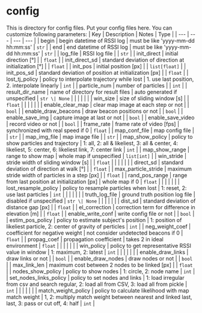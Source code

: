 # config
This is directory for config files.
Put your config files here.
You can customize following parameters:
| Key                    | Description                                           | Notes                                                                                                   | Type          |
| ---                    | ---                                                   | ---                                                                                                     | ---           |
| begin                  | begin datetime of RSSI log                            | must be like 'yyyy-mm-dd hh:mm:ss'                                                                      | `str`         |
| end                    | end datetime of RSSI log                              | must be like 'yyyy-mm-dd hh:mm:ss'                                                                      | `str`         |
| log_file               | RSSI log file                                         |                                                                                                         | `str`         |
| init_direct            | initial direction [°]                                 |                                                                                                         | `float`       |
| init_direct_sd         | standard deviation of direction at initialization [°] |                                                                                                         | `float`       |
| init_pos               | initial position [px]                                 |                                                                                                         | `list[float]` |
| init_pos_sd            | standard deviation of position at initialization [px] |                                                                                                         | `float`       |
| lost_tj_policy         | policy to interpolate trajectory while lost           | 1. use last position, 2. interpolate linearly                                                           | `int`         |
| particle_num           | number of particles                                   |                                                                                                         | `int`         |
| result_dir_name        | name of directory for result files                    | auto generated if unspecified                                                                           | `str \| None` |
|                        |                                                       |                                                                                                         |               |
| win_size               | size of sliding window [s]                            |                                                                                                         | `float`       |
|                        |                                                       |                                                                                                         |               |
| enable_clear_map       | clear map image at each step or not                   |                                                                                                         | `bool`        |
| enable_draw_beacons    | draw beacon positions or not                          |                                                                                                         | `bool`        |
| enable_save_img        | capture image at last or not                          |                                                                                                         | `bool`        |
| enable_save_video      | record video or not                                   |                                                                                                         | `bool`        |
| frame_rate             | frame rate of video [fps]                             | synchronized with real speed if 0                                                                       | `float`       |
| map_conf_file          | map config file                                       |                                                                                                         | `str`         |
| map_img_file           | map image file                                        |                                                                                                         | `str`         |
| map_show_policy        | policy to show particles and trajectory               | 1: all, 2: all & likeliest, 3: all & center, 4: likeliest, 5: center, 6: likeliest link, 7: center link | `int`         |
| map_show_range         | range to show map                                     | whole map if unspecified                                                                                | `list[int]`   |
| win_stride             | stride width of sliding window [s]                    |                                                                                                         | `float`       |
|                        |                                                       |                                                                                                         |               |
| direct_sd              | standard deviation of direction at walk [°]           |                                                                                                         | `float`       |
| max_particle_stride    | maximum stride width of particles in a step [px]      |                                                                                                         | `float`       |
| rand_pos_range         | range from last position at initialization [px]       | whole map if 0                                                                                          | `float`       |
|                        |                                                       |                                                                                                         |               |
| lost_resample_policy   | policy to resample particles when lost                | 1: reset, 2: use last particles                                                                         | `int`         |
|                        |                                                       |                                                                                                         |               |
| truth_log_file         | ground truth position log file                        | disabled if unspecified                                                                                 | `str \| None` |
|                        |                                                       |                                                                                                         |               |
| dist_sd                | standard deviation of distance gap [px]               |                                                                                                         | `float`       |
| el_correction          | correction term for difference in elevation [m]       |                                                                                                         | `float`       |
| enable_write_conf      | write config file or not                              |                                                                                                         | `bool`        |
| estim_pos_policy       | policy to estimate subject's position                 | 1: position of likeliest particle, 2: center of gravity of perticles                                    | `int`         |
| neg_weight_coef        | coefficient for negative weight                       | not consider undetected beacons if 0                                                                    | `float`       |
| propag_coef            | propagation coefficient                               | takes 2 in ideal environment                                                                            | `float`       |
|                        |                                                       |                                                                                                         |               |
| win_policy             | policy to get representative RSSI value in window     | 1: maximum, 2: latest                                                                                   | `int`         |
|                        |                                                       |                                                                                                         |               |
| enable_draw_links      | draw links or not                                     |                                                                                                         | `bool`        |
| enable_draw_nodes      | draw nodes or not                                     |                                                                                                         | `bool`        |
| max_link_len           | maximum cost between 2 nodes to be linked [px]        |                                                                                                         | `float`       |
| nodes_show_policy      | policy to show nodes                                  | 1: circle, 2: node name                                                                                 | `int`         |
| set_nodes_links_policy | policy to set nodes and links                         | 1: load irregular from csv and search regular, 2: load all from CSV, 3: load all from pickle            | `int`         |
|                        |                                                       |                                                                                                         |               |
| match_weight_policy    | policy to calculate likelihood with map match weight  | 1, 2: multiply match weight between nearest and linked last, last, 3: pass or cut off, 4: half          | `int`         |
